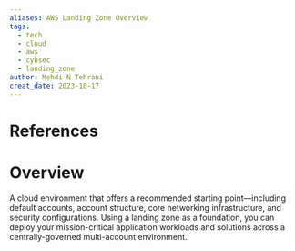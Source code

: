 ```yaml
---
aliases: AWS Landing Zone Overview
tags:
  - tech
  - cloud 
  - aws
  - cybsec
  - landing_zone
author: Mehdi N Tehrani
creat_date: 2023-10-17
---
```


# References


# Overview
A cloud environment that offers a recommended starting point—including default accounts, account structure, core networking infrastructure, and security configurations. Using a landing zone as a foundation, you can deploy your mission-critical application workloads and solutions across a centrally-governed multi-account environment.